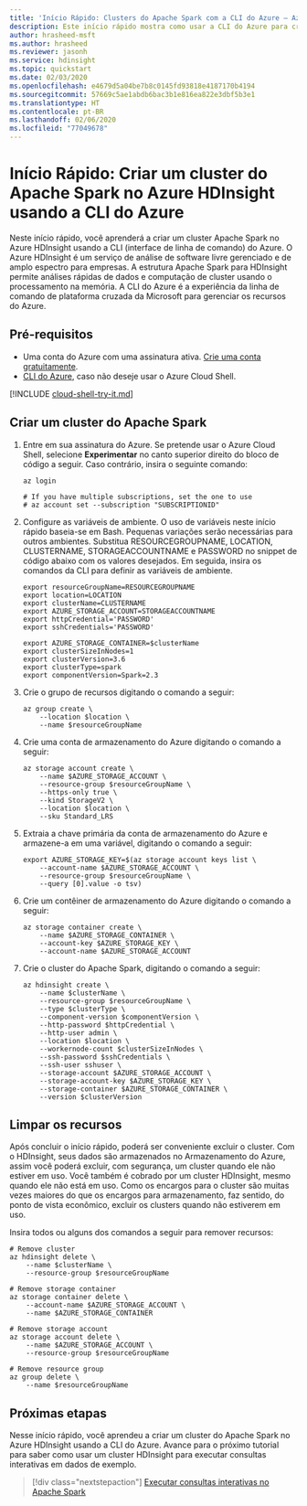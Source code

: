 ```yaml
---
title: 'Início Rápido: Clusters do Apache Spark com a CLI do Azure – Azure HDInsight'
description: Este início rápido mostra como usar a CLI do Azure para criar um cluster do Apache Spark no HDInsight do Azure.
author: hrasheed-msft
ms.author: hrasheed
ms.reviewer: jasonh
ms.service: hdinsight
ms.topic: quickstart
ms.date: 02/03/2020
ms.openlocfilehash: e4679d5a04be7b8c0145fd93818e4187170b4194
ms.sourcegitcommit: 57669c5ae1abdb6bac3b1e816ea822e3dbf5b3e1
ms.translationtype: HT
ms.contentlocale: pt-BR
ms.lasthandoff: 02/06/2020
ms.locfileid: "77049678"
---
```

# <a name="quickstart-create-apache-spark-cluster-in-azure-hdinsight-using-azure-cli"></a>Início Rápido: Criar um cluster do Apache Spark no Azure HDInsight usando a CLI do Azure

Neste início rápido, você aprenderá a criar um cluster Apache Spark no Azure HDInsight usando a CLI (interface de linha de comando) do Azure. O Azure HDInsight é um serviço de análise de software livre gerenciado e de amplo espectro para empresas. A estrutura Apache Spark para HDInsight permite análises rápidas de dados e computação de cluster usando o processamento na memória. A CLI do Azure é a experiência da linha de comando de plataforma cruzada da Microsoft para gerenciar os recursos do Azure.

## <a name="prerequisites"></a>Pré-requisitos

- Uma conta do Azure com uma assinatura ativa. [Crie uma conta gratuitamente](https://azure.microsoft.com/free/?ref=microsoft.com&utm_source=microsoft.com&utm_medium=docs&utm_campaign=visualstudio).
- [CLI do Azure](https://docs.microsoft.com/cli/azure/install-azure-cli), caso não deseje usar o Azure Cloud Shell.

[!INCLUDE [cloud-shell-try-it.md](../../../includes/cloud-shell-try-it.md)]

## <a name="create-an-apache-spark-cluster"></a>Criar um cluster do Apache Spark

1. Entre em sua assinatura do Azure. Se pretende usar o Azure Cloud Shell, selecione **Experimentar** no canto superior direito do bloco de código a seguir. Caso contrário, insira o seguinte comando:

    ```azurecli-interactive
    az login

    # If you have multiple subscriptions, set the one to use
    # az account set --subscription "SUBSCRIPTIONID"
    ```

2. Configure as variáveis de ambiente. O uso de variáveis neste início rápido baseia-se em Bash. Pequenas variações serão necessárias para outros ambientes. Substitua RESOURCEGROUPNAME, LOCATION, CLUSTERNAME, STORAGEACCOUNTNAME e PASSWORD no snippet de código abaixo com os valores desejados. Em seguida, insira os comandos da CLI para definir as variáveis de ambiente.

    ```azurecli-interactive
    export resourceGroupName=RESOURCEGROUPNAME
    export location=LOCATION
    export clusterName=CLUSTERNAME
    export AZURE_STORAGE_ACCOUNT=STORAGEACCOUNTNAME
    export httpCredential='PASSWORD'
    export sshCredentials='PASSWORD'
    
    export AZURE_STORAGE_CONTAINER=$clusterName
    export clusterSizeInNodes=1
    export clusterVersion=3.6
    export clusterType=spark
    export componentVersion=Spark=2.3
    ```

3. Crie o grupo de recursos digitando o comando a seguir:

    ```azurecli-interactive
    az group create \
        --location $location \
        --name $resourceGroupName
    ```

4. Crie uma conta de armazenamento do Azure digitando o comando a seguir:

    ```azurecli-interactive
    az storage account create \
        --name $AZURE_STORAGE_ACCOUNT \
        --resource-group $resourceGroupName \
        --https-only true \
        --kind StorageV2 \
        --location $location \
        --sku Standard_LRS
    ```

5. Extraia a chave primária da conta de armazenamento do Azure e armazene-a em uma variável, digitando o comando a seguir:

    ```azurecli-interactive
    export AZURE_STORAGE_KEY=$(az storage account keys list \
        --account-name $AZURE_STORAGE_ACCOUNT \
        --resource-group $resourceGroupName \
        --query [0].value -o tsv)
    ```

6. Crie um contêiner de armazenamento do Azure digitando o comando a seguir:

    ```azurecli-interactive
    az storage container create \
        --name $AZURE_STORAGE_CONTAINER \
        --account-key $AZURE_STORAGE_KEY \
        --account-name $AZURE_STORAGE_ACCOUNT
    ```

7. Crie o cluster do Apache Spark, digitando o comando a seguir:

    ```azurecli-interactive
    az hdinsight create \
        --name $clusterName \
        --resource-group $resourceGroupName \
        --type $clusterType \
        --component-version $componentVersion \
        --http-password $httpCredential \
        --http-user admin \
        --location $location \
        --workernode-count $clusterSizeInNodes \
        --ssh-password $sshCredentials \
        --ssh-user sshuser \
        --storage-account $AZURE_STORAGE_ACCOUNT \
        --storage-account-key $AZURE_STORAGE_KEY \
        --storage-container $AZURE_STORAGE_CONTAINER \
        --version $clusterVersion
    ```

## <a name="clean-up-resources"></a>Limpar os recursos

Após concluir o início rápido, poderá ser conveniente excluir o cluster. Com o HDInsight, seus dados são armazenados no Armazenamento do Azure, assim você poderá excluir, com segurança, um cluster quando ele não estiver em uso. Você também é cobrado por um cluster HDInsight, mesmo quando ele não está em uso. Como os encargos para o cluster são muitas vezes maiores do que os encargos para armazenamento, faz sentido, do ponto de vista econômico, excluir os clusters quando não estiverem em uso.

Insira todos ou alguns dos comandos a seguir para remover recursos:

```azurecli-interactive
# Remove cluster
az hdinsight delete \
    --name $clusterName \
    --resource-group $resourceGroupName

# Remove storage container
az storage container delete \
    --account-name $AZURE_STORAGE_ACCOUNT \
    --name $AZURE_STORAGE_CONTAINER

# Remove storage account
az storage account delete \
    --name $AZURE_STORAGE_ACCOUNT \
    --resource-group $resourceGroupName

# Remove resource group
az group delete \
    --name $resourceGroupName
```

## <a name="next-steps"></a>Próximas etapas

Nesse início rápido, você aprendeu a criar um cluster do Apache Spark no Azure HDInsight usando a CLI do Azure.  Avance para o próximo tutorial para saber como usar um cluster HDInsight para executar consultas interativas em dados de exemplo.

> [!div class="nextstepaction"]
> [Executar consultas interativas no Apache Spark](./apache-spark-load-data-run-query.md)
